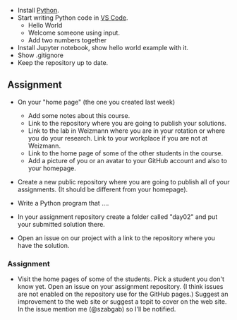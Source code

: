 

* Install [Python](https://www.python.org/).
* Start writing Python code in [VS Code](https://code.visualstudio.com/).
    * Hello World
    * Welcome someone using input.
    * Add two numbers together
* Install Jupyter notebook, show hello world example with it.
* Show .gitignore
* Keep the repository up to date.



## Assignment

* On your "home page" (the one you created last week)
    * Add some notes about this course.
    * Link to the repository where you are going to publish your solutions.
    * Link to the lab in Weizmann where you are in your rotation or where you do your research. Link to your workplace if you are not at Weizmann.
    * Link to the home page of some of the other students in the course.
    * Add a picture of you or an avatar to your GitHub account and also to your homepage.


* Create a new public repository where you are going to publish all of your assignments. (It should be different from your homepage).
* Write a Python program that ....
* In your assignment repository create a folder called "day02" and put your submitted solution there.

* Open an issue on our project with a link to the repository where you have the solution.





### Assignment

* Visit the home pages of some of the students. Pick a student you don't know yet. Open an issue on your assignment repository.
(I think issues are not enabled on the repository use for the GitHub pages.)
Suggest an improvement to the web site or suggest a topit to cover on the web site. In the issue mention me (@szabgab) so I'll be notified.
